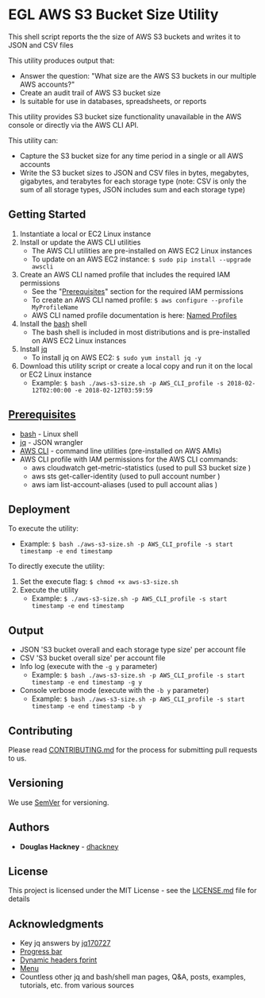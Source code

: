# EGL AWS S3 Bucket Size Utility 

This shell script reports the the size of AWS S3 buckets and writes it to JSON and CSV files

This utility produces output that:

* Answer the question: "What size are the AWS S3 buckets in our multiple AWS accounts?"
* Create an audit trail of AWS S3 bucket size 
* Is suitable for use in databases, spreadsheets, or reports

This utility provides S3 bucket size functionality unavailable in the AWS console or directly via the AWS CLI API. 

This utility can: 

* Capture the S3 bucket size for any time period in a single or all AWS accounts
* Write the S3 bucket sizes to JSON and CSV files in bytes, megabytes, gigabytes, and terabytes for each storage type (note: CSV is only the sum of all storage types, JSON includes sum and each storage type)  

## Getting Started

1. Instantiate a local or EC2 Linux instance
2. Install or update the AWS CLI utilities
    * The AWS CLI utilities are pre-installed on AWS EC2 Linux instances
    * To update on an AWS EC2 instance: `$ sudo pip install --upgrade awscli` 
3. Create an AWS CLI named profile that includes the required IAM permissions 
    * See the "[Prerequisites](#prerequisites)" section for the required IAM permissions
    * To create an AWS CLI named profile: `$ aws configure --profile MyProfileName`
    * AWS CLI named profile documentation is here: [Named Profiles](http://docs.aws.amazon.com/cli/latest/userguide/cli-multiple-profiles.html)
4. Install the [bash](https://www.gnu.org/software/bash/) shell
    * The bash shell is included in most distributions and is pre-installed on AWS EC2 Linux instances
5. Install [jq](https://github.com/stedolan/jq) 
    * To install jq on AWS EC2: `$ sudo yum install jq -y`
6. Download this utility script or create a local copy and run it on the local or EC2 Linux instance
    * Example: `$ bash ./aws-s3-size.sh -p AWS_CLI_profile -s 2018-02-12T02:00:00 -e 2018-02-12T03:59:59`  

## [Prerequisites](#prerequisites)

* [bash](https://www.gnu.org/software/bash/) - Linux shell 
* [jq](https://github.com/stedolan/jq) - JSON wrangler
* [AWS CLI](https://aws.amazon.com/cli/) - command line utilities (pre-installed on AWS AMIs) 
* AWS CLI profile with IAM permissions for the AWS CLI commands:
  * aws cloudwatch get-metric-statistics (used to pull S3 bucket size )
  * aws sts get-caller-identity (used to pull account number )
  * aws iam list-account-aliases (used to pull account alias )


## Deployment

To execute the utility:

  * Example: `$ bash ./aws-s3-size.sh -p AWS_CLI_profile -s start timestamp -e end timestamp`  

To directly execute the utility:  

1. Set the execute flag: `$ chmod +x aws-s3-size.sh`
2. Execute the utility  
    * Example: `$ ./aws-s3-size.sh -p AWS_CLI_profile -s start timestamp -e end timestamp`    

## Output

* JSON 'S3 bucket overall and each storage type size' per account file
* CSV 'S3 bucket overall size' per account file
* Info log (execute with the `-g y` parameter)  
  * Example: `$ bash ./aws-s3-size.sh -p AWS_CLI_profile -s start timestamp -e end timestamp -g y` 
* Console verbose mode (execute with the `-b y` parameter)  
  * Example: `$ bash ./aws-s3-size.sh -p AWS_CLI_profile -s start timestamp -e end timestamp -b y`  

## Contributing

Please read [CONTRIBUTING.md](https://github.com/Enterprise-Group-Ltd/aws-s3-size/blob/master/CONTRIBUTING.md) for the process for submitting pull requests to us.

## Versioning

We use [SemVer](http://semver.org/) for versioning. 

## Authors

* **Douglas Hackney** - [dhackney](https://github.com/dhackney)

## License

This project is licensed under the MIT License - see the [LICENSE.md](https://github.com/Enterprise-Group-Ltd/aws-s3-size/blob/master/LICENSE) file for details

## Acknowledgments

* Key jq answers by [jq170727](https://stackoverflow.com/users/8379597/jq170727) 
* [Progress bar](https://stackoverflow.com/questions/238073/how-to-add-a-progress-bar-to-a-shell-script)  
* [Dynamic headers fprint](https://stackoverflow.com/questions/5799303/print-a-character-repeatedly-in-bash)
* [Menu](https://stackoverflow.com/questions/30182086/how-to-use-goto-statement-in-shell-script)
* Countless other jq and bash/shell man pages, Q&A, posts, examples, tutorials, etc. from various sources  

